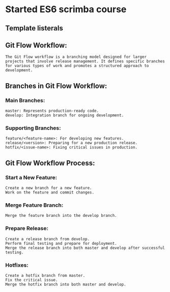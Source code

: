 # Started ES6 scrimba course

## Template listerals


## Git Flow Workflow:
    The Git Flow workflow is a branching model designed for larger projects that involve release management. It defines specific branches for various types of work and promotes a structured approach to development.

## Branches in Git Flow Workflow:

### Main Branches:
    master: Represents production-ready code.
    develop: Integration branch for ongoing development.
### Supporting Branches:
    feature/<feature-name>: For developing new features.
    release/<version>: Preparing for a new production release.
    hotfix/<issue-name>: Fixing critical issues in production.

## Git Flow Workflow Process:

### Start a New Feature:
    Create a new branch for a new feature.
    Work on the feature and commit changes.
### Merge Feature Branch:
    Merge the feature branch into the develop branch.
### Prepare Release:
    Create a release branch from develop.
    Perform final testing and prepare for deployment.
    Merge the release branch into both master and develop after successful testing.
### Hotfixes:
    Create a hotfix branch from master.
    Fix the critical issue.
    Merge the hotfix branch into both master and develop.